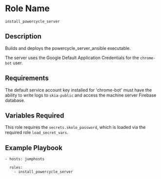 # Role Name

`install_powercycle_server`

## Description

Builds and deploys the powercycle_server_ansible executable.

The server uses the Google Default Application Credentials for the `chrome-bot`
user.

## Requirements

The default service account key installed for 'chrome-bot' must have the ability
to write logs to `skia-public` and access the machine server Firebase database.

## Variables Required

This role requires the `secrets.skolo_password`, which is loaded via the
required role `load_secret_vars`.

## Example Playbook

    - hosts: jumphosts

      roles:
        - install_powercycle_server
